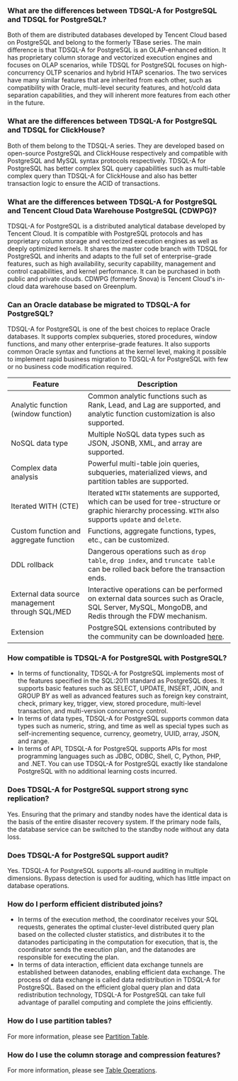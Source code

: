 ### What are the differences between TDSQL-A for PostgreSQL and TDSQL for PostgreSQL?
Both of them are distributed databases developed by Tencent Cloud based on PostgreSQL and belong to the formerly TBase series.
The main difference is that TDSQL-A for PostgreSQL is an OLAP-enhanced edition. It has proprietary column storage and vectorized execution engines and focuses on OLAP scenarios, while TDSQL for PostgreSQL focuses on high-concurrency OLTP scenarios and hybrid HTAP scenarios.
The two services have many similar features that are inherited from each other, such as compatibility with Oracle, multi-level security features, and hot/cold data separation capabilities, and they will inherent more features from each other in the future.

### What are the differences between TDSQL-A for PostgreSQL and TDSQL for ClickHouse?
Both of them belong to the TDSQL-A series. They are developed based on open-source PostgreSQL and ClickHouse respectively and compatible with PostgreSQL and MySQL syntax protocols respectively.
TDSQL-A for PostgreSQL has better complex SQL query capabilities such as multi-table complex query than TDSQL-A for ClickHouse and also has better transaction logic to ensure the ACID of transactions.

### What are the differences between TDSQL-A for PostgreSQL and Tencent Cloud Data Warehouse PostgreSQL (CDWPG)?
TDSQL-A for PostgreSQL is a distributed analytical database developed by Tencent Cloud. It is compatible with PostgreSQL protocols and has proprietary column storage and vectorized execution engines as well as deeply optimized kernels. It shares the master code branch with TDSQL for PostgreSQL and inherits and adapts to the full set of enterprise-grade features, such as high availability, security capability, management and control capabilities, and kernel performance. It can be purchased in both public and private clouds.
CDWPG (formerly Snova) is Tencent Cloud's in-cloud data warehouse based on Greenplum.

### Can an Oracle database be migrated to TDSQL-A for PostgreSQL? 
TDSQL-A for PostgreSQL is one of the best choices to replace Oracle databases. It supports complex subqueries, stored procedures, window functions, and many other enterprise-grade features. It also supports common Oracle syntax and functions at the kernel level, making it possible to implement rapid business migration to TDSQL-A for PostgreSQL with few or no business code modification required.

| Feature      | Description |
| --------   | ----- |
| Analytic function (window function) | Common analytic functions such as Rank, Lead, and Lag are supported, and analytic function customization is also supported. |
| NoSQL data type | Multiple NoSQL data types such as JSON, JSONB, XML, and array are supported. |
| Complex data analysis | Powerful multi-table join queries, subqueries, materialized views, and partition tables are supported. |
| Iterated WITH (CTE) | Iterated `WITH` statements are supported, which can be used for tree-structure or graphic hierarchy processing. `WITH` also supports `update` and `delete`. |
| Custom function and aggregate function | Functions, aggregate functions, types, etc., can be customized. |
| DDL rollback | Dangerous operations such as `drop table`, `drop index`, and `truncate table` can be rolled back before the transaction ends. |
| External data source management through SQL/MED | Interactive operations can be performed on external data sources such as Oracle, SQL Server, MySQL, MongoDB, and Redis through the FDW mechanism. |
| Extension | PostgreSQL extensions contributed by the community can be downloaded [here](http://pgxn.org). |

### How compatible is TDSQL-A for PostgreSQL with PostgreSQL? 
- In terms of functionality, TDSQL-A for PostgreSQL implements most of the features specified in the SQL:2011 standard as PostgreSQL does. It supports basic features such as SELECT, UPDATE, INSERT, JOIN, and GROUP BY as well as advanced features such as foreign key constraint, check, primary key, trigger, view, stored procedure, multi-level transaction, and multi-version concurrency control.
- In terms of data types, TDSQL-A for PostgreSQL supports common data types such as numeric, string, and time as well as special types such as self-incrementing sequence, currency, geometry, UUID, array, JSON, and range.
- In terms of API, TDSQL-A for PostgreSQL supports APIs for most programming languages such as JDBC, ODBC, Shell, C, Python, PHP, and .NET.
You can use TDSQL-A for PostgreSQL exactly like standalone PostgreSQL with no additional learning costs incurred.

### Does TDSQL-A for PostgreSQL support strong sync replication? 
Yes. Ensuring that the primary and standby nodes have the identical data is the basis of the entire disaster recovery system. If the primary node fails, the database service can be switched to the standby node without any data loss.

### Does TDSQL-A for PostgreSQL support audit? 
Yes. TDSQL-A for PostgreSQL supports all-round auditing in multiple dimensions. Bypass detection is used for auditing, which has little impact on database operations.

### How do I perform efficient distributed joins? 
- In terms of the execution method, the coordinator receives your SQL requests, generates the optimal cluster-level distributed query plan based on the collected cluster statistics, and distributes it to the datanodes participating in the computation for execution, that is, the coordinator sends the execution plan, and the datanodes are responsible for executing the plan.
- In terms of data interaction, efficient data exchange tunnels are established between datanodes, enabling efficient data exchange. The process of data exchange is called data redistribution in TDSQL-A for PostgreSQL.
Based on the efficient global query plan and data redistribution technology, TDSQL-A for PostgreSQL can take full advantage of parallel computing and complete the joins efficiently.

### How do I use partition tables?
For more information, please see [Partition Table](https://intl.cloud.tencent.com/document/product/1099/40814).

### How do I use the column storage and compression features?
For more information, please see [Table Operations](https://intl.cloud.tencent.com/document/product/1099/40815).

